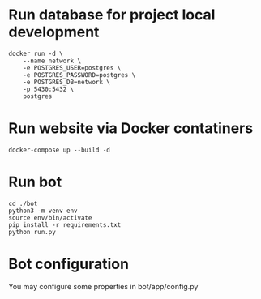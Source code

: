 # Run database for project local development

```{bash}
docker run -d \
	--name network \
	-e POSTGRES_USER=postgres \
	-e POSTGRES_PASSWORD=postgres \
	-e POSTGRES_DB=network \
	-p 5430:5432 \
	postgres

```


# Run website via Docker contatiners

```{bash}
docker-compose up --build -d
```


# Run bot

```{bash}
cd ./bot
python3 -m venv env
source env/bin/activate
pip install -r requirements.txt
python run.py
```

# Bot configuration

You may configure some properties in bot/app/config.py